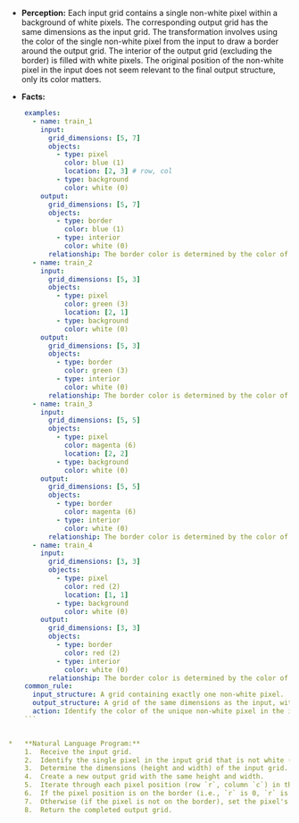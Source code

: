 *   **Perception:** Each input grid contains a single non-white pixel within a background of white pixels. The corresponding output grid has the same dimensions as the input grid. The transformation involves using the color of the single non-white pixel from the input to draw a border around the output grid. The interior of the output grid (excluding the border) is filled with white pixels. The original position of the non-white pixel in the input does not seem relevant to the final output structure, only its color matters.

*   **Facts:**
    
```yaml
    examples:
      - name: train_1
        input:
          grid_dimensions: [5, 7]
          objects:
            - type: pixel
              color: blue (1)
              location: [2, 3] # row, col
            - type: background
              color: white (0)
        output:
          grid_dimensions: [5, 7]
          objects:
            - type: border
              color: blue (1)
            - type: interior
              color: white (0)
          relationship: The border color is determined by the color of the single non-white pixel in the input.
      - name: train_2
        input:
          grid_dimensions: [5, 3]
          objects:
            - type: pixel
              color: green (3)
              location: [2, 1]
            - type: background
              color: white (0)
        output:
          grid_dimensions: [5, 3]
          objects:
            - type: border
              color: green (3)
            - type: interior
              color: white (0)
          relationship: The border color is determined by the color of the single non-white pixel in the input.
      - name: train_3
        input:
          grid_dimensions: [5, 5]
          objects:
            - type: pixel
              color: magenta (6)
              location: [2, 2]
            - type: background
              color: white (0)
        output:
          grid_dimensions: [5, 5]
          objects:
            - type: border
              color: magenta (6)
            - type: interior
              color: white (0)
          relationship: The border color is determined by the color of the single non-white pixel in the input.
      - name: train_4
        input:
          grid_dimensions: [3, 3]
          objects:
            - type: pixel
              color: red (2)
              location: [1, 1]
            - type: background
              color: white (0)
        output:
          grid_dimensions: [3, 3]
          objects:
            - type: border
              color: red (2)
            - type: interior
              color: white (0)
          relationship: The border color is determined by the color of the single non-white pixel in the input.
    common_rule:
      input_structure: A grid containing exactly one non-white pixel.
      output_structure: A grid of the same dimensions as the input, with a border matching the color of the input's non-white pixel, and a white interior.
      action: Identify the color of the unique non-white pixel in the input grid. Create an output grid of identical dimensions. Fill the border pixels (top row, bottom row, first column, last column) of the output grid with the identified color. Fill all other (interior) pixels with white (0).
    ```


*   **Natural Language Program:**
    1.  Receive the input grid.
    2.  Identify the single pixel in the input grid that is not white (color 0). Record its color.
    3.  Determine the dimensions (height and width) of the input grid.
    4.  Create a new output grid with the same height and width.
    5.  Iterate through each pixel position (row `r`, column `c`) in the new grid.
    6.  If the pixel position is on the border (i.e., `r` is 0, `r` is height-1, `c` is 0, or `c` is width-1), set the pixel's color to the color identified in step 2.
    7.  Otherwise (if the pixel is not on the border), set the pixel's color to white (0).
    8.  Return the completed output grid.